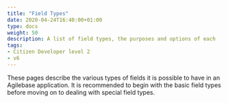```yaml
---
title: "Field Types"
date: 2020-04-24T16:40:00+01:00
type: docs
weight: 50
description: A list of field types, the purposes and options of each
tags:
- Citizen Developer level 2
- v6
---
```

These pages describe the various types of fields it is possible to have in an Agilebase application. It is recommended to begin with the basic field types before moving on to dealing with special field types.
